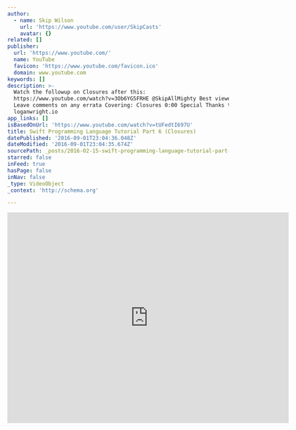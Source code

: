 ```yaml
---
author:
  - name: Skip Wilson
    url: 'https://www.youtube.com/user/SkipCasts'
    avatar: {}
related: []
publisher:
  url: 'https://www.youtube.com/'
  name: YouTube
  favicon: 'https://www.youtube.com/favicon.ico'
  domain: www.youtube.com
keywords: []
description: >-
  Watch the followup on Closures after this:
  https://www.youtube.com/watch?v=3Ob6YG5FRHE @SkipAllMighty Best viewed in 4k!
  Leave comments on any errata Covering: Closures 0:00 Special Thanks to Logan @
  loganwright.io
app_links: []
isBasedOnUrl: 'https://www.youtube.com/watch?v=tUFedtI697U'
title: Swift Programming Language Tutorial Part 6 (Closures)
datePublished: '2016-09-01T23:04:36.048Z'
dateModified: '2016-09-01T23:04:35.674Z'
sourcePath: _posts/2016-02-15-swift-programming-language-tutorial-part-6-closures.md
starred: false
inFeed: true
hasPage: false
inNav: false
_type: VideoObject
_context: 'http://schema.org'

---
```

<iframe src="https://cdn.embedly.com/widgets/media.html?src=https%3A%2F%2Fwww.youtube.com%2Fembed%2FtUFedtI697U%3Ffeature%3Doembed&amp;url=https%3A%2F%2Fwww.youtube.com%2Fwatch%3Fv%3DtUFedtI697U&amp;image=https%3A%2F%2Fi.ytimg.com%2Fvi%2FtUFedtI697U%2Fhqdefault.jpg&amp;key=b7d04c9b404c499eba89ee7072e1c4f7&amp;type=text%2Fhtml&amp;schema=youtube" width="640" height="480" scrolling="no" frameborder="0" allowfullscreen="allowfullscreen" style=""></iframe>